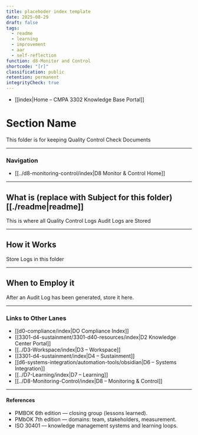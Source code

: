 ```yaml
---
title: placehoder index template
date: 2025-08-29
draft: false
tags:
  - readme
  - learning
  - improvement
  - aar
  - self-reflection
function: d8-Monitor and Control
shortcode: "[r]"
classification: public
retention: permanent
integrityCheck: true
---
```

- [[index|Home – CMPA 3302 Knowledge Base Portal]]
# Section Name

This folder is for keeping Quality Control Check Documents

---
### Navigation

- [[../d8-monitoring-control/index|D8 Monitor & Control Home]]  

---
## What is (replace with Subject for this folder) [[./readme|readme]]

This is where all Quality Control Logs Audit Logs are Stored

---
## How it Works

Store Logs in this folder

---
## When to Employ it

After an Audit Log has been generated, store it here.

---
### Links to Other Lanes  

- [[d0-compliance/index|DO Compliance Index]] 
- [[3301-d4-sustainment/3301-d40-resources/index|D2 Knowledge Center Portal]]
- [[../D3-Workspace/index|D3 – Workspace]]  
- [[3301-d4-sustainment/index|D4 – Sustainment]]  
- [[d6-systems-integration/automation-tools/obsidian|D6 – Systems Integration]]  
- [[../D7-Learning/index|D7 – Learning]]  
- [[../D8-Monitoring-Control/index|D8 – Monitoring & Control]]  
---
#### **References**

- PMBOK 6th edition — closing group (lessons learned).  
- PMbOK 7th edition — domains: team, stakeholders, measurement.  
- ISO 30401 — knowledge management systems and learning loops.  

